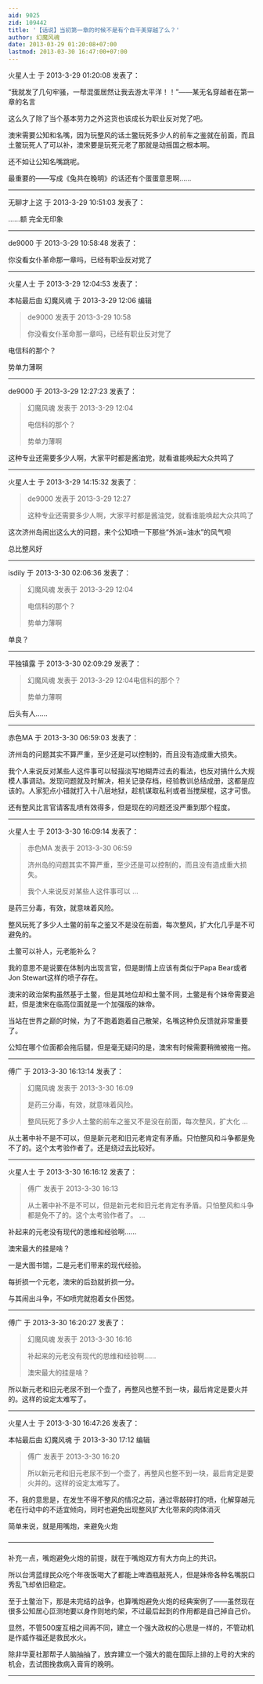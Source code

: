 ```yaml
---
aid: 9025
zid: 109442
title: '【话说】当初第一章的时候不是有个自干美穿越了么？'
author: 幻魔风魂
date: 2013-03-29 01:20:08+07:00
lastmod: 2013-03-30 16:47:00+07:00
---
```


火星人士 于 2013-3-29 01:20:08 发表了：

“我就发了几句牢骚，一帮混蛋居然让我去游太平洋！！”——某无名穿越者在第一章的名言

这么久了除了当个基本劳力之外这货也该成长为职业反对党了吧。

澳宋需要公知和名嘴，因为玩整风的话土鳖玩死多少人的前车之鉴就在前面，而且土鳖玩死人了可以补，澳宋要是玩死元老了那就是动摇国之根本啊。

还不如让公知名嘴跳呢。

最重要的——写成《兔共在晚明》的话还有个蛋蛋意思啊……

---------

无聊才上这 于 2013-3-29 10:51:03 发表了：

……额 完全无印象

---------

de9000 于 2013-3-29 10:58:48 发表了：

你没看女仆革命那一章吗，已经有职业反对党了

---------

火星人士 于 2013-3-29 12:04:53 发表了：

本帖最后由 幻魔风魂 于 2013-3-29 12:06 编辑 


> 
> de9000 发表于 2013-3-29 10:58
> 
> 你没看女仆革命那一章吗，已经有职业反对党了



电信科的那个？

势单力薄啊

---------

de9000 于 2013-3-29 12:27:23 发表了：

> 幻魔风魂 发表于 2013-3-29 12:04
> 
> 电信科的那个？
> 
> 势单力薄啊



这种专业还需要多少人啊，大家平时都是酱油党，就看谁能唤起大众共鸣了

---------

火星人士 于 2013-3-29 14:15:32 发表了：

> de9000 发表于 2013-3-29 12:27
> 
> 这种专业还需要多少人啊，大家平时都是酱油党，就看谁能唤起大众共鸣了



这次济州岛闹出这么大的问题，来个公知喷一下那些“外派=油水”的风气呗

总比整风好

---------

isdily 于 2013-3-30 02:06:36 发表了：

> 幻魔风魂 发表于 2013-3-29 12:04
> 
> 电信科的那个？
> 
> 势单力薄啊



单良？

---------

平独镇露 于 2013-3-30 02:09:29 发表了：

> 幻魔风魂 发表于 2013-3-29 12:04电信科的那个？
> 
> 势单力薄啊



后头有人……

---------

赤色MA 于 2013-3-30 06:59:03 发表了：

济州岛的问题其实不算严重，至少还是可以控制的，而且没有造成重大损失。

我个人来说反对某些人这件事可以轻描淡写地糊弄过去的看法，也反对搞什么大规模人事调动。发现问题就及时解决，相关记录存档，经验教训总结成册，这都是应该的。人家犯点小错就打入十八层地狱，趁机谋取私利或者当搅屎棍，这才可恨。

还有整风比言官请客乱喷有效得多，但是现在的问题还没严重到那个程度。

---------

火星人士 于 2013-3-30 16:09:14 发表了：

> 赤色MA 发表于 2013-3-30 06:59
> 
> 济州岛的问题其实不算严重，至少还是可以控制的，而且没有造成重大损失。
> 
> 我个人来说反对某些人这件事可以 ...



是药三分毒，有效，就意味着风险。

整风玩死了多少人土鳖的前车之鉴又不是没在前面，每次整风，扩大化几乎是不可避免的。

土鳖可以补人，元老能补么？

我的意思不是说要在体制内出现言官，但是剧情上应该有类似于Papa Bear或者Jon Stewart这样的喷子存在。

澳宋的政治架构虽然基于土鳖，但是其地位却和土鳖不同，土鳖是有个妹帝需要追赶，但是澳宋在临高位面就是一个加强版的妹帝。

当站在世界之巅的时候，为了不跑着跑着自己散架，名嘴这种负反馈就非常重要了。

公知在哪个位面都会拖后腿，但是毫无疑问的是，澳宋有时候需要稍微被拖一拖。

---------

傅广 于 2013-3-30 16:13:14 发表了：

> 幻魔风魂 发表于 2013-3-30 16:09
> 
> 是药三分毒，有效，就意味着风险。
> 
> 整风玩死了多少人土鳖的前车之鉴又不是没在前面，每次整风，扩大化 ...



从土著中补不是不可以，但是新元老和旧元老肯定有矛盾。只怕整风和斗争都是免不了的。这个太考验作者了。还是绕过去比较好。

---------

火星人士 于 2013-3-30 16:16:12 发表了：

> 傅广 发表于 2013-3-30 16:13
> 
> 从土著中补不是不可以，但是新元老和旧元老肯定有矛盾。只怕整风和斗争都是免不了的。这个太考验作者了。 ...



补起来的元老没有现代的思维和经验啊……

澳宋最大的挂是啥？

一是大图书馆，二是元老们带来的现代经验。

每折损一个元老，澳宋的后劲就折损一分。

与其闹出斗争，不如喷完就抱着女仆困觉。

---------

傅广 于 2013-3-30 16:20:27 发表了：

> 幻魔风魂 发表于 2013-3-30 16:16
> 
> 补起来的元老没有现代的思维和经验啊……
> 
> 澳宋最大的挂是啥？



所以新元老和旧元老尿不到一个壶了，再整风也整不到一块，最后肯定是要火并的。这样的设定太难写了。

---------

火星人士 于 2013-3-30 16:47:26 发表了：

本帖最后由 幻魔风魂 于 2013-3-30 17:12 编辑 


> 
> 傅广 发表于 2013-3-30 16:20
> 
> 所以新元老和旧元老尿不到一个壶了，再整风也整不到一块，最后肯定是要火并的。这样的设定太难写了。



不，我的意思是，在发生不得不整风的情况之前，通过零敲碎打的喷，化解穿越元老在行动中的不适宜倾向，同时也避免出现整风扩大化带来的肉体消灭

简单来说，就是用嘴炮，来避免火炮

——————————————————————————————

补充一点，嘴炮避免火炮的前提，就在于嘴炮双方有大方向上的共识。

所以台湾蓝绿民众吃个年夜饭喝大了都能上啤酒瓶敲死人，但是妹帝各种名嘴脱口秀乱飞却依旧稳定。

至于土鳖治下，那是未完结的战争，也算嘴炮避免火炮的经典案例了——虽然现在很多公知居心叵测地要以身作则地约架，不过最后起到的作用都是自己掉自己价。

显然，不管500废互相之间再不同，建立一个强大政权的心思是一样的，不管动机是作威作福还是救民水火。

除非华夏社那帮子人脑抽抽了，放弃建立一个强大的能在国际上排的上号的大宋的机会，去试图挽救病入膏肓的晚明。

---------


